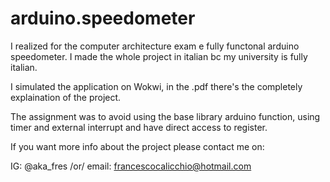 # arduino.speedometer
I realized for the computer architecture exam e fully functonal arduino speedometer.
I made the whole project in italian bc my university is fully italian.

I simulated the application on Wokwi, in the .pdf there's the completely explaination of the project.

The assignment was to avoid using the base library arduino function, using timer and external interrupt and have direct access to register.

If you want more info about the project please contact me on:

IG: @aka_fres /or/
email: francescocalicchio@hotmail.com


